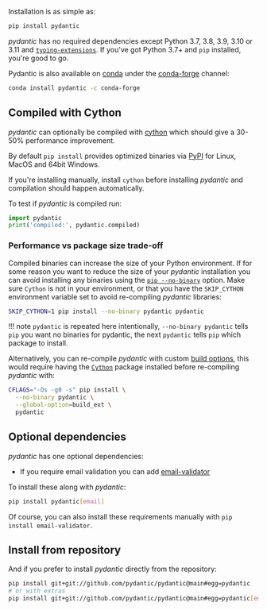 Installation is as simple as:

```bash
pip install pydantic
```

*pydantic* has no required dependencies except Python 3.7, 3.8, 3.9, 3.10 or 3.11 and
[`typing-extensions`](https://pypi.org/project/typing-extensions/).
If you've got Python 3.7+ and `pip` installed, you're good to go.

Pydantic is also available on [conda](https://www.anaconda.com) under the [conda-forge](https://conda-forge.org)
channel:

```bash
conda install pydantic -c conda-forge
```

## Compiled with Cython

*pydantic* can optionally be compiled with [cython](https://cython.org/) which should give a 30-50% performance improvement.

By default `pip install` provides optimized binaries via [PyPI](https://pypi.org/project/pydantic/#files) for Linux, MacOS and 64bit Windows.

If you're installing manually, install `cython` before installing *pydantic* and compilation should happen automatically.

To test if *pydantic* is compiled run:

```py
import pydantic
print('compiled:', pydantic.compiled)
```

### Performance vs package size trade-off

Compiled binaries can increase the size of your Python environment. If for some reason you want to reduce the size of your *pydantic* installation you can avoid installing any binaries using the [`pip --no-binary`](https://pip.pypa.io/en/stable/cli/pip_install/#install-no-binary) option. Make sure `Cython` is not in your environment, or that you have the `SKIP_CYTHON` environment variable set to avoid re-compiling *pydantic* libraries:

```bash
SKIP_CYTHON=1 pip install --no-binary pydantic pydantic
```
!!! note
    `pydantic` is repeated here intentionally, `--no-binary pydantic` tells `pip` you want no binaries for pydantic,
    the next `pydantic` tells `pip` which package to install.

Alternatively, you can re-compile *pydantic* with custom [build options](https://gcc.gnu.org/onlinedocs/gcc/Optimize-Options.html), this would require having the [`Cython`](https://pypi.org/project/Cython/) package installed before re-compiling *pydantic* with:
```bash
CFLAGS="-Os -g0 -s" pip install \
  --no-binary pydantic \
  --global-option=build_ext \
  pydantic
```

## Optional dependencies

*pydantic* has one optional dependencies:

* If you require email validation you can add [email-validator](https://github.com/JoshData/python-email-validator)

To install these along with *pydantic*:
```bash
pip install pydantic[email]
```

Of course, you can also install these requirements manually with `pip install email-validator`.

## Install from repository

And if you prefer to install *pydantic* directly from the repository:
```bash
pip install git+git://github.com/pydantic/pydantic@main#egg=pydantic
# or with extras
pip install git+git://github.com/pydantic/pydantic@main#egg=pydantic[email]
```
